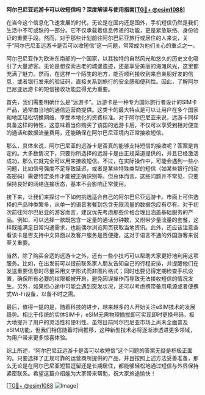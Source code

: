 **阿尔巴尼亚远游卡可以收短信吗？深度解读与使用指南[[TG💪+ @esim1088](https://t.me/s/esim1088)]**

在当今这个信息化飞速发展的时代，无论是在国内还是国外，手机短信仍然是我们生活中不可或缺的一部分。它不仅承载着信息传递的功能，更是紧急联络、身份验证的重要手段。然而，对于那些计划前往阿尔巴尼亚旅行或居住的人来说，关于“阿尔巴尼亚远游卡是否可以收短信”这一问题，常常成为他们关心的重点之一。

阿尔巴尼亚作为欧洲东南部的一个国家，以其独特的自然风光和悠久的历史文化吸引了大量游客。无论是想探索古老的城堡遗迹，还是享受美丽的海滩风光，这里都充满了魅力。然而，在这样一个陌生的地方，能否顺利接收到来自亲朋好友的信息，或者银行发来的验证码，直接关系到旅行的安全感和便利性。因此，了解阿尔巴尼亚远游卡的短信接收功能显得尤为重要。

首先，我们需要明确什么是“远游卡”。远游卡是一种专为国际旅行者设计的SIM卡产品，通常由当地的通信运营商提供。这类卡的最大特点是可以让用户在多个国家和地区轻松切换网络，享受本地化的资费标准。对于阿尔巴尼亚来说，远游卡同样具备这样的特性，这意味着当你购买了该国的远游卡后，不仅可以享受到相对便宜的通话和数据流量费用，还能确保在阿尔巴尼亚境内正常接收短信。

那么，具体来说，阿尔巴尼亚的远游卡是否真的能够支持短信的接收呢？答案是肯定的。大多数情况下，只要你所选择的远游卡是由正规渠道提供的，并且已经激活成功，那么它就完全可以用来接收短信。不过，在实际操作中，可能会遇到一些小问题，比如信号强度不足导致延迟，或者是某些特殊类型的短信（如某些银行的动态密码）需要特定条件才能被正确识别等。但总体而言，这些问题并不常见，只要保持良好的网络连接状态，基本不会影响正常使用。

接下来，让我们来探讨一下如何挑选适合自己的阿尔巴尼亚远游卡。市面上可供选择的产品种类繁多，从单一的语音套餐到包含无限流量的数据包应有尽有。对于初次前往阿尔巴尼亚的游客而言，建议优先考虑那些价格合理且涵盖基础服务的产品。例如，可以选择一款既包含一定量的通话分钟数，又附带少量流量的套餐，这样既能满足日常沟通需求，也能偶尔浏览网页获取当地资讯。此外，还应该注意查看该卡是否支持中文界面以及客户服务是否便捷，这对于语言不通的外国游客来说至关重要。

当然，除了购买合适的远游卡之外，还有一些小技巧可以帮助大家更好地利用这项服务。比如，在出发前可以提前联系家人朋友告知自己的行程安排，并提醒他们在发送重要信息时尽量采用文字形式而非图片格式；同时也要记得定期检查手机设置，确保所有必要的权限都被开启，避免因误操作而导致无法接收短信的情况发生。另外，如果担心途中可能会遇到突发状况，还可以考虑携带备用电源或者便携式Wi-Fi设备，以备不时之需。

最后，值得一提的是，随着科技的进步，越来越多的人开始关注eSIM技术的发展趋势。相比于传统的实体SIM卡，eSIM无需物理插拔即可实现即时更换号码，极大地提升了用户的灵活性和便利性。虽然目前阿尔巴尼亚市场上尚未全面普及eSIM功能，但我们相信随着时间推移，这种新型技术必将逐渐渗透进更多领域，为用户带来更多惊喜体验。

综上所述，“阿尔巴尼亚远游卡是否可以收短信”这个问题的答案无疑是积极正面的。只要选择了正规可靠的运营商所提供的产品，并且按照上述方法妥善准备，那么无论是在阿尔巴尼亚短暂逗留还是长期居住，都能够轻松地通过短信与外界保持紧密联系。希望这篇介绍能为大家带来帮助，祝大家旅途愉快！

[[TG💪+ @esim1088](https://t.me/s/esim1088) ![Image](https://i.postimg.cc/4NQfJmqS/Snipaste-2025-05-13-00-14-12.png)]
